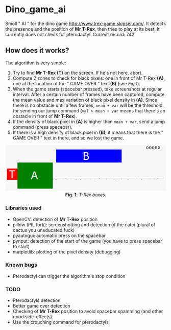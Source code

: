 # Dino_game_ai
Smoll " AI " for the dino game http://www.trex-game.skipser.com/. It detects the presence and the position of **Mr T-Rex**, then tries to play at its best. It currently does not check for pterodactyl. Current record: 742

## How does it works?
The algorithm is very simple: 
1. Try to find **Mr T-Rex (T)** on the screen. If he's not here, abort.
2. Compute 2 zones to check for black pixels: one in front of Mr T-Rex **(A)**, one at the location of the " GAME OVER " text **(B)** (see *Fig.1*).
3. When the game starts (spacebar pressed), take screenshots at regular interval. After a certain number of frames have been captured, compute the mean value and max variation of black pixel density in **(A)**. Since there is no obstacle until a few frames, `mean + var` will be the threshold for sending our jump command (`val > mean + var` means that there's an obstacle in front of **Mr T-Rex**).
4. If the density of black pixel in **(A)** is higher than `mean + var`, send a jump command (press spacebar).
5. If there is a high density of black pixel in **(B)**, it means that there is the " GAME OVER " text in there, and so we lost the game.

<p align="center">
<img src="t_rex_boxes.png"><br />
  <b>Fig. 1</b>: <i>T-Rex boxes</i>.
 </p>
 


### Libraries used
* OpenCV: detection of **Mr T-Rex** position
* pillow (PIL fork): screenshotting and detection of the catci (plural of cactus you uneducated fuck)
* pyautogui: automatic press on the spacebar
* pynput: detection of the start of the game (you have to press spacebar to start)
* matplotlib: plotting of the pixel density (debugging)

### Known bugs
* Pterodactyl can trigger the algorithm's stop condition

### TODO
* Pterodactyls detection
* Better game over detection
* Checking of **Mr T-Rex** position to avoid spacebar spamming (and other good side-effects)
* Use the crouching command for pterodactyls 
